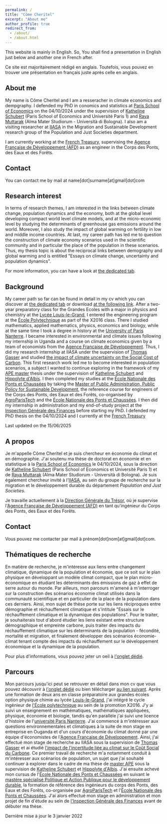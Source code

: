 ```yaml
---
permalink: /
title: "Côme Cheritel"
excerpt: "About me"
author_profile: true
redirect_from: 
  - /about/
  - /about.html
---
```


This website is mainly in English. So, You shall find a presentation in English just below and another one in French after.

Ce site est majoritairement rédigé en anglais. Toutefois, vous pouvez en trouver une présentation en français juste après celle en anglais.

About me
----

My name is Côme Cheritel and I am a resseracher in climate economics and dempgraphy. I defended my PhD in conomics and statistics at [Paris School of Economics](https://www.parisschoolofeconomics.eu/) on the 04/10/2024 under the supervision of [Katheline Schubert](https://www.parisschoolofeconomics.eu/fr/schubert-katheline/) (Paris School of Economics and Université Paris 1) and [Raya Muttarak](https://www.unibo.it/sitoweb/raya.muttarak) (Alma Mater Studiorum - Università di Bologna). I also am a visiting researcher at [IIASA](https://iiasa.ac.at/) in the Migration and Sustainable Development research group of the Population and Just Societies department. 

I am currently working at the [French Treasury](https://www.tresor.economie.gouv.fr/), supervising the [Agence Française de Développement (AFD)](https://www.afd.fr/en) as an engineer in the Corps des Ponts, des Eaux et des Forêts.

Contact
---

You can contact me by mail at name[dot]surname[at]gmail[dot]com


Research interest
----

In terms of research themes, I am interested in the links between climate change, population dynamics and the economy, both at the global level developing compact world level climate models, and at the micro-economic level by studying the determinants of greenhouse gas emissions around the world. Moreover, I also study the impact of global warming on fertility in low and middle income countries. At last, my career path has led me to question the construction of climate economy scenarios used in the scientific community and in particular the place of the population in these scenarios. Thus, my thesis topic is about the reciprocal links between demography and global warming and is entitled "Essays on climate change, uncertainty and population dynamics".

For more information, you can have a look at [the dedicated tab](https://comecheritel.github.io/research/).

Background
----
My career path so far can be found in detail in my cv which you can discover at [the dedicated tab](https://comecheritel.github.io/cv/) or download [at the following link](http://comecheritel.github.io/files/English_resume_Come_Cheritel.pdf). After a two-year preparatory class for the Grandes Ecoles with a major in physics and chemistry at the [Lycée Louis-le-Grand](https://www.louislegrand.fr/), I entered the engineering program at the [École Polytechnique](https://www.polytechnique.edu/en) as part of the X2016 class. There I studied mathematics, applied mathematics, physics, economics and biology, while at the same time I took a degree in history at the [University of Paris Nanterre](https://www.parisnanterre.fr/). I became interested in environmental and climate issues following my internship in Uganda and a course on climate economics given by a team of economists from the [Agence Française de Développement](https://www.afd.fr/en). Thus, I did my research internship at IIASA under the supervision of [Thomas Gasser](https://scholar.google.fr/citations?user=fjpNQPgAAAAJ&hl=en) and studied [the impact of climate uncertainty on the Social Cost of Carbon](https://comecheritel.github.io/publication/2019_08_internship_report). This first research work led me to become interested in population scenarios, a subject I wanted to continue exploring in the framework of my [APE master](https://www.parisschoolofeconomics.eu/en/teaching/masters-program/ape-analysis-policy-in-economics/) thesis under the supervision of [Katheline Schubert](https://www.parisschoolofeconomics.eu/en/schubert-katheline/) and [Hippolyte d'Albis](https://sites.google.com/site/hdalbis/). I then completed my studies at the [École Nationale des Ponts et Chaussées](https://www.ecoledesponts.fr/) by taking the [Master of Public Administration, Public Policy for Sustainable Development](https://www.ecoledesponts.fr/mastere-specialise-papdd-politiques-actions-publiques-developpement-durable), the reference course for engineers of the Corps des Ponts, des Eaux et des Forêts, co-organised by [AgroParisTech](http://www2.agroparistech.fr/) and the [École Nationale des Ponts et Chaussées](https://www.ecoledesponts.fr/). I then did my internship in administration and my end-of-study project at the [Inspection Générale des Finances](https://www.igf.finances.gouv.fr/sites/igf/accueil.html) before starting my PhD. I defended my PhD thesis on the 04/10/2024 and I currently at the [French Treasury](https://www.tresor.economie.gouv.fr/)



Last updated on the 15/06/2025

A propos
----

Je m'appelle Côme Cheritel et je suis chercheur en économie du climat et en démographie. J'ai soutenu ma thèse de doctorat en économie et en statistique à la [Paris School of Economics](https://www.parisschoolofeconomics.eu/) le 04/10/2024, sous la direction de [Katheline Schubert](https://www.parisschoolofeconomics.eu/fr/schubert-katheline/) (Paris School of Economics et Université Paris 1) et de [Raya Muttarak](https://www.unibo.it/sitoweb/raya.muttarak) (Alma Mater Studiorum - Università di Bologna). Je suis également chercheur invité à l'[IIASA](https://iiasa.ac.at/), au sein du groupe de recherche sur la migration et le développement durable du département *Population and Just Societies*.

Je travaille actuellement à la [Direction Générale du Trésor](https://www.tresor.economie.gouv.fr/), où je supervise l'[Agence Française de Développement (AFD)](https://www.afd.fr/en) en tant qu’ingénieur du Corps des Ponts, des Eaux et des Forêts.

Contact
---

Vous pouvez me contacter par mail à prénom[dot]nom[at]gmail[dot]com.


Thématiques de recherche
----

En matière de recherche, je m'intéresse aux liens entre changement climatique, dynamique de la population et économie, que ce soit sur le plan physique en développant un modèle climat compact, que le plan micro-économique en étudiant les déterminants des émissions de gaz à effet de serre autour du monde. Par ailleurs, mon parcours m'amené à m'interroger sur la construction des scénarios économie climat utilisés dans la communauté scientifique et en particulier de la place de la population dans ces derniers. Ainsi, mon sujet de thèse porte sur les liens réciproques entre démographie et réchauffement climatique  et s'intitule "Essais sur le réchauffement climatique et la dynamique des populations". Pour le traiter, je souhaiterais tout d'abord étudier les liens existant entre structure démographique et empreinte carbone, puis traiter des impacts du réchauffement climatique sur les determinants de la population - fécondité, mortalité et migration, et finalement développer des scénarios économie-climat tenant compte des impacts du réchauffement sur le développement économique et la dynamique de la population.

Pour plus d'informations, vous pouvez jeter un oeil à [l'onglet dédié](https://comecheritel.github.io/research/).

Parcours
----
Mon parcours jusqu'ici peut se retrouver en détail dans mon cv que vous pouvez découvrir à [l'onglet dédié](https://comecheritel.github.io/cv/) ou bien télécharger [au lien suivant](http://comecheritel.github.io/files/CV_Come_CHERITEL.pdf). Après une formation de deux ans en classe préparatoire aux grandes écoles option physique chimie au lycée [Louis-le-Grand](https://www.louislegrand.fr/), j'ai intégré le cycle ingénieur de [l'École polytechnique](https://www.polytechnique.edu/) au sein de la promotion X2016. J'y ai suivi un enseignement en mathématiques, mathématiques appliquées, physique, économie et biologie, tandis qu'en parallèle j'ai suivi une licence d'histoire de l'[université Paris Nanterre](https://www.parisnanterre.fr/). J'ai commencé à m'intéresser aux questions environnementales et climatiques à la suite de mon stage en entreprise en Ouganda et d'un cours d'économie du climat donné par une équipe d'économistes de l'[Agence Française de Développement](https://www.afd.fr/fr). Ainsi, j'ai effectué mon stage de recherche au IIASA sous la supervision de [Thomas Gasser](https://scholar.google.fr/citations?user=fjpNQPgAAAAJ&hl=fr) et ai étudié [l'impact de l'incertitude liée au climat sur le Coût Social du Carbone](https://comecheritel.github.io/publication/2019_08_internship_report). Ce premier travail de recherche m'a notamment conduit à m'intéresser aux scénarios de population, un sujet que j'ai souhaité continuer à explorer dans le cadre de ma thèse de [master APE](https://www.parisschoolofeconomics.eu/fr/formation/masters/ape-analyse-et-politique-economiques/) sous la supervision de [Katheline Schubert](https://www.parisschoolofeconomics.eu/fr/schubert-katheline/) et [Hippolyte d'Albis](https://sites.google.com/site/hdalbis/). J'ai ensuite achevé mon cursus de l'[École Nationale des Ponts et Chaussées](https://www.ecoledesponts.fr/) en suivant le [mastère spécialisé Politique et Action Publique pour le développement durable](https://www.ecoledesponts.fr/mastere-specialise-papdd-politiques-actions-publiques-developpement-durable), la formation de référence des ingénieurs du corps des Ponts, des Eaux et des Forêts, co-organisée par [AgroParisTech](http://www2.agroparistech.fr/) et l'[École Nationale des Ponts et Chaussées](https://www.ecoledesponts.fr/). J'ai alors effectué mon stage en administration et mon projet de fin d'étude au sein de [l'Inspection Générale des Finances](https://www.igf.finances.gouv.fr/sites/igf/accueil.html) avant de débuter ma thèse.



Dernière mise à jour le 3 janvier 2022




